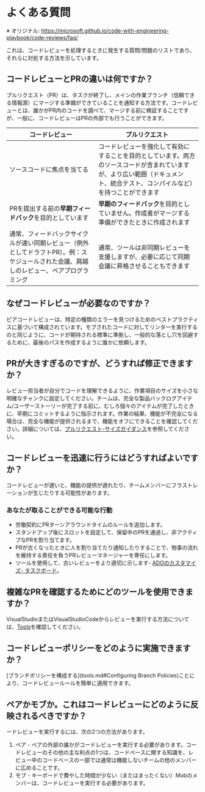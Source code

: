 # よくある質問

※ オリジナル: https://microsoft.github.io/code-with-engineering-playbook/code-reviews/faq/

これは、コードレビューを処理するときに発生する質問/問題のリストであり、それらに対処する方法を示しています。

## コードレビューとPRの違いは何ですか？

プルリクエスト（PR）は、タスクが終了し、メインの作業ブランチ（信頼できる情報源）にマージする準備ができていることを通知する方法です。コードレビューとは、誰かがPR内のコードを調べて、マージする前に検証することですが、一般に、コードレビューはPRの外部でも行うことができます。

| コードレビュー | プルリクエスト |
--- | ---
| ソースコードに焦点を当てる | コードレビューを強化して有効にすることを目的としています。両方のソースコードが含まれていますが、より広い範囲（ドキュメント、統合テスト、コンパイルなど）を持つことができます |
| PRを提出する前の**早期フィードバック**を目的としています | **早期のフィードバック**を目的としていません。作成者がマージする準備ができたときに作成されます |
| 通常、フィードバックサイクルが速い同期レビュー（例外としてドラフトPR）。例：スケジュールされた会議、肩越しのレビュー、ペアプログラミング | 通常、ツールは非同期レビューを支援しますが、必要に応じて同期会議に昇格させることもできます |

## なぜコードレビューが必要なのですか？

ピアコードレビューは、特定の種類のエラーを見つけるためのベストプラクティスに基づいて構成されています。モブされたコードに対してリンターを実行するのと同じように、コードが期待される標準に準拠し、一般的な落とし穴を回避するために、最後のパスを作成するように誰かに依頼します。

## PRが大きすぎるのですが、どうすれば修正できますか？

レビュー担当者が自分でコードを理解できるように、作業項目のサイズを小さな明確なチャンクに設定してください。チームは、完全な製品バックログアイテム/ユーザーストーリーが完了する前に、むしろ個々のアイテムが完了したときに、早期にコミットするように指示されます。作業の結果、機能が不完全になる場合は、完全な機能が提供されるまで、機能をオフにできることを確認してください。詳細については、[プルリクエスト-サイズガイダンス](./pull-requests.md#size-guidance)を参照してください。

## コードレビューを迅速に行うにはどうすればよいですか？

コードレビューが遅いと、機能の提供が遅れたり、チームメンバーにフラストレーションが生じたりする可能性があります。

### あなたが取ることができる可能な行動

- 労働契約にPRターンアラウンドタイムの​​ルールを追加します。
- スタンドアップ後にスロットを設定して、保留中のPRを通過し、非アクティブなPRを割り当てます。
- PRが古くなったときに人を割り当てたり通知したりすることで、物事の流れを維持する責任を負うPRレビューマネージャーを専任にします。
- ツールを使用して、古いレビューをより適切に示します- [ADOのカスタマイズ- タスクボード](tools.md#task-boards)。

## 複雑なPRを確認するためにどのツールを使用できますか？

VisualStudioまたはVisualStudioCodeからレビューを実行する方法については、[Tools](./tools.md)を確認してください。

## コードレビューポリシーをどのように実施できますか？

[ブランチポリシーを構成する](tools.md#Configuring Branch Policies)ことにより、コードレビュールールを簡単に適用できます。

## ペアかモブか。これはコードレビューにどのように反映されるべきですか？

ードレビューを実行するには、次の2つの方法があります。

1. ペア - ペアの外部の誰かがコードレビューを実行する必要があります。コードレビューのその他の主な利点の1つは、コードベースに関する知識を、レビュー中のコードベースの一部では通常は機能しないチームの他のメンバーに広めることです。
2. モブ - キーボードで費やした時間が少ない（またはまったくない）Mobのメンバーは、コードレビューを実行する必要があります。